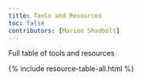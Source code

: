 ```yaml
---
title: Tools and Resources
toc: false
contributors: [Marion Shadbolt]
---
```


Full table of tools and resources

{% include resource-table-all.html %}
